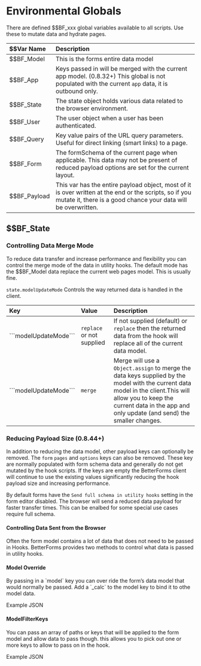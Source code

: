 # Environmental Globals

There are defined $$BF\_xxx global variables available to all scripts. Use these to mutate data and hydrate pages.

| $$Var Name | Description |
| :--- | :--- |
| $$BF\_Model | This is the forms entire data model |
| $$BF\_App | Keys passed in will be merged with the current app model.  \(0.8.32+\) This global is not populated with the current `app` data, it is outbound only. |
| $$BF\_State | The state object holds various data related to the browser environment. |
| $$BF\_User | The user object when a user has been authenticated. |
| $$BF\_Query | Key value pairs of the URL query parameters. Useful for direct linking \(smart links\) to a page. |
| $$BF\_Form | The formSchema of the current page when applicable. This data may not be present of reduced payload options are set for the current layout. |
| $$BF\_Payload | This var has the entire payload object, most of it is over written at the end or the scripts, so if you mutate it, there is a good chance your data will be overwritten. |

## $$BF\_State

### Controlling Data Merge Mode

To reduce data transfer and increase performance and flexibility you can control the merge mode of the data in utility hooks. The default mode has the $$BF\_Model data replace the current web pages model. This is usually fine. 

`state.modelUpdateMode` Controls the way returned data is handled in the client.

| Key | Value | Description |
| :--- | :--- | :--- |
| \```modelUpdateMode``` | `replace`  or not supplied | If not supplied \(default\) or `replace` then the returned data from the hook will replace all of the current data model.  |
| \```modelUpdateMode``` | `merge` | Merge will use a `Object.assign` to merge the data keys supplied by the model with the current data model in the client.This will allow you to keep the current data in the app and only update \(and send\) the smaller changes. |

### Reducing Payload Size \(0.8.44+\)

In addition to reducing the data model, other payload keys can optionally be removed. The `form` `pages` and `options` keys can also be removed. These key are normally populated with form schema data and generally do not get mutated by the hook scripts. If the keys are empty the BetterForms client will continue to use the existing values significantly reducing the hook payload size and increasing performance.

By default forms have the `Send full schema in utility hooks` setting in the form editor disabled. The browser will send a reduced data payload for faster transfer times. This can be enalbed for some special use cases require full schema.

#### C​ontrolling Data Sent from the Browser

O​ften the form model contains a lot of data that does not need to be passed in Hooks. BetterForms provides two methods to control what data is passed in utility hooks.

#### Model Override 

B​y passing in a \`model\` key you can over ride the form’s data model that would normally be passed. Add a \`\_calc\` to the model key to bind it to othe model data.

​Example JSON

#### ​ModelFilterKeys

Y​ou can pass an array of paths or keys that will be applied to the form model and allow data to pass though. this allows you to pick out one or more keys to allow to pass on in the hook.

E​xample JSON



 



